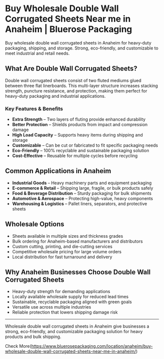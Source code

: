 # Buy Wholesale Double Wall Corrugated Sheets Near me in Anaheim | Bluerose Packaging

Buy wholesale double wall corrugated sheets in Anaheim for heavy-duty packaging, shipping, and storage. Strong, eco-friendly, and customizable to meet industrial and retail needs.

## What Are Double Wall Corrugated Sheets?

Double wall corrugated sheets consist of two fluted mediums glued between three flat linerboards. This multi-layer structure increases stacking strength, puncture resistance, and protection, making them perfect for heavy-duty packaging and industrial applications.  

### Key Features & Benefits

- **Extra Strength** – Two layers of fluting provide enhanced durability  
- **Better Protection** – Shields products from impact and compression damage  
- **High Load Capacity** – Supports heavy items during shipping and storage  
- **Customizable** – Can be cut or fabricated to fit specific packaging needs  
- **Eco-Friendly** – 100% recyclable and sustainable packaging solution  
- **Cost-Effective** – Reusable for multiple cycles before recycling  

## Common Applications in Anaheim

- **Industrial Goods** – Heavy machinery parts and equipment packaging  
- **E-commerce & Retail** – Shipping large, fragile, or bulk products safely  
- **Food & Beverage Distribution** – Sturdy packaging for bulk shipments  
- **Automotive & Aerospace** – Protecting high-value, heavy components  
- **Warehousing & Logistics** – Pallet liners, separators, and protective sheets  

## Wholesale Options

- Sheets available in multiple sizes and thickness grades  
- Bulk ordering for Anaheim-based manufacturers and distributors  
- Custom cutting, printing, and die-cutting services  
- Competitive wholesale pricing for large volume orders  
- Local distribution for fast turnaround and delivery  

## Why Anaheim Businesses Choose Double Wall Corrugated Sheets

- Heavy-duty strength for demanding applications  
- Locally available wholesale supply for reduced lead times  
- Sustainable, recyclable packaging aligned with green goals  
- Versatile use across multiple industries  
- Reliable protection that lowers shipping damage risk  

---

Wholesale double wall corrugated sheets in Anaheim give businesses a strong, eco-friendly, and customizable packaging solution for heavy products and bulk shipping.

Check More(https://www.bluerosepackaging.com/location/anaheim/buy-wholesale-double-wall-corrugated-sheets-near-me-in-anaheim/)
